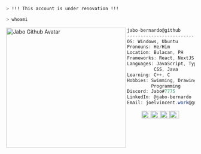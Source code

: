 ```zsh
> !!! This account is under renovation !!!
```

```zsh
> whoami
```

<img align="left" src="https://avatars.githubusercontent.com/u/44330015" alt="Jabo Github Avatar" width="320" /> 

```csharp
jabo-bernardo@github
-------------------------
OS: Windows, Ubuntu
Pronouns: He/Him
Location: Bulacan, PH
Frameworks: React, NextJS, Express, NestJS
Languages: JavaScript, TypeScript, HTML, 
          CSS, Java
Learning: C++, C
Hobbies: Swimming, Drawing, Learning,
         Programming
Discord: Jabo#7775
LinkedIn: @jabo-bernardo
Email: joelvincent.work@gmail.com
```
<p align="left">
  &nbsp; &nbsp; &nbsp; &nbsp; &nbsp;
  <img alt="#5A4C43" src="https://via.placeholder.com/15/5A4C43/000000?text=+" width="25" height="20" /><img alt="#DCA992" src="https://via.placeholder.com/15/DCA992/000000?text=+" width="25" height="20" /><img alt="#3680AF" src="https://via.placeholder.com/15/3680AF/000000?text=+" width="25" height="20" /><img alt="#ACB8B9" src="https://via.placeholder.com/15/ACB8B9/000000?text=+" width="25" height="20" />
</p>

